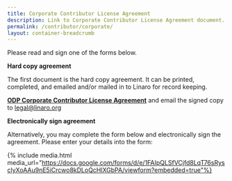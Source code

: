 ```yaml
---
title: Corporate Contributor License Agreement
description: Link to Corporate Contributor License Agreement document.
permalink: /contributor/corporate/
layout: container-breadcrumb
---
```

Please read and sign one of the forms below.

**Hard copy agreement**

The first document is the hard copy agreement. It can be printed, completed, and emailed and/or mailed in to Linaro for record keeping.

**[ODP Corporate Contributor License Agreement](/contributor/corporate/ODP-ContributorLicense_Corporate.pdf)** and email the signed copy to legal@linaro.org

**Electronically sign agreement**

Alternatively, you may complete the form below and electronically sign the agreement. Please enter your details into the form:

{% include media.html media_url="https://docs.google.com/forms/d/e/1FAIpQLSfVCjfd8LqT76sRysclyXoAAu9nE5iCrcwo8kDLoQcHlXGbPA/viewform?embedded=true"%}

